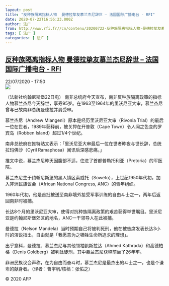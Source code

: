 ```yaml
---
layout: post
title: "反种族隔离指标人物  曼德拉挚友慕兰杰尼辞世 – 法国国际广播电台 - RFI"
date: 2020-07-22T16:56:23.000Z
author: 法广
from: http://www.rfi.fr//cn/contenu/20200722-反种族隔离指标人物-曼德拉挚友慕兰杰尼辞世
tags: [ 法广 ]
categories: [ 法广 ]
---
```

<!--1595436983000-->
[反种族隔离指标人物  曼德拉挚友慕兰杰尼辞世 – 法国国际广播电台 - RFI](http://www.rfi.fr//cn/contenu/20200722-%E5%8F%8D%E7%A7%8D%E6%97%8F%E9%9A%94%E7%A6%BB%E6%8C%87%E6%A0%87%E4%BA%BA%E7%89%A9-%E6%9B%BC%E5%BE%B7%E6%8B%89%E6%8C%9A%E5%8F%8B%E6%85%95%E5%85%B0%E6%9D%B0%E5%B0%BC%E8%BE%9E%E4%B8%96)
------

<div>
<div>22/07/2020 - 17:50</div><img src="https://s.rfi.fr/media/display/489be93e-cc3b-11ea-a11a-005056a98db9/w:310/p:16x9/int0016b.200722235003.jpg"><div class="t-content__body u-clearfix"><div class="m-interstitial"></div><p>（法新社约翰尼斯堡22日电）    南非总统府今天宣布，南非反种族隔离政策的指标人物慕兰杰尼今天辞世，享寿95岁。在1963至1964年的里沃尼亚大审，慕兰杰尼曾与已故南非总统曼德拉并肩受审。</p><p>    慕兰杰尼（Andrew Mlangeni）原本是经历里沃尼亚大审（Rivonia Trial）的最后一位在世者，1989年获释前，被关押在开普敦（Cape Town）令人闻之色变的罗宾岛（Robben Island）超过1/4个世纪。</p><p>    南非总统府在推特贴文表示：「里沃尼亚大审最后一位在世者昨夜与世长辞，总统拉玛佛沙（Cyril Ramaphosa）闻讯后深感悲痛。」</p><p>    推文中说，慕兰杰尼昨天因腹部不适，住进了首都普勒托利亚（Pretoria）的军医院。</p><p>    慕兰杰尼生于约翰尼斯堡的黑人镇区索威托（Soweto），上世纪1950年代初，加入非洲民族议会（African National Congress, ANC）的青年组织。</p><p>    1960年代初，他是首批被送至南非境外接受军事训练的自由斗士之一，两年后返回南非时被捕。</p><p>    长达8个月的里沃尼亚大审，使得对抗种族隔离政策的艰苦获得举世瞩目。里沃尼亚是约翰尼斯堡郊区的地名，ANC一干领导人在此被捕。</p><p>    曼德拉（Nelson Mandela）当时预期自己将被判死刑，他在被告席发表长达3小时的演说指出，自由就是「我愿意为之牺牲生命所追求的理想」。</p><p>    出乎意料，曼德拉、慕兰杰尼与其他领袖凯斯拉达（Ahmed Kathrada）和高德柏格（Denis Goldberg）被判处徒刑，其中慕兰杰尼获释前坐了26年牢。</p><p>    非洲民族议会声称，在为自由而奋斗时，慕兰杰尼是最杰出的斗士之一，也是个谦卑的献身者。（译者：曹宇帆/核稿：张佑之）</p><p class="t-copyright">© 2020 AFP</p>        </div>
</div>

